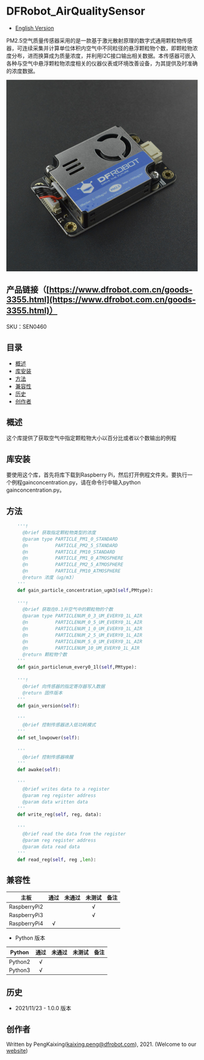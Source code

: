 # DFRobot_AirQualitySensor

- [English Version](./README.md)

PM2.5空气质量传感器采用的是一款基于激光散射原理的数字式通用颗粒物传感器，可连续采集并计算单位体积内空气中不同粒径的悬浮颗粒物个数，即颗粒物浓度分布，进而换算成为质量浓度，并利用I2C接口输出相关数据。本传感器可嵌入各种与空气中悬浮颗粒物浓度相关的仪器仪表或环境改善设备，为其提供及时准确的浓度数据。

![正反面svg效果图](../../resources/images/SEN0460.png)

## 产品链接（[https://www.dfrobot.com.cn/goods-3355.html](https://www.dfrobot.com.cn/goods-3355.html)）

  SKU：SEN0460

## 目录

* [概述](#概述)
* [库安装](#库安装)
* [方法](#方法)
* [兼容性](#兼容性y)
* [历史](#历史)
* [创作者](#创作者)

## 概述

这个库提供了获取空气中指定颗粒物大小以百分比或者以个数输出的例程

## 库安装

要使用这个库，首先将库下载到Raspberry Pi，然后打开例程文件夹。要执行一个例程gainconcentration.py，请在命令行中输入python gainconcentration.py。

## 方法

```python
    '''!
      @brief 获取指定颗粒物类型的浓度
      @param type PARTICLE_PM1_0_STANDARD
      @n          PARTICLE_PM2_5_STANDARD  
      @n          PARTICLE_PM10_STANDARD   
      @n          PARTICLE_PM1_0_ATMOSPHERE
      @n          PARTICLE_PM2_5_ATMOSPHERE
      @n          PARTICLE_PM10_ATMOSPHERE 
      @return 浓度（ug/m3）
    '''
    def gain_particle_concentration_ugm3(self,PMtype):

    '''!
      @brief 获取在0.1升空气中的颗粒物的个数
      @param type PARTICLENUM_0_3_UM_EVERY0_1L_AIR
      @n          PARTICLENUM_0_5_UM_EVERY0_1L_AIR
      @n          PARTICLENUM_1_0_UM_EVERY0_1L_AIR
      @n          PARTICLENUM_2_5_UM_EVERY0_1L_AIR
      @n          PARTICLENUM_5_0_UM_EVERY0_1L_AIR
      @n          PARTICLENUM_10_UM_EVERY0_1L_AIR 
      @return 颗粒物个数
    '''
    def gain_particlenum_every0_1l(self,PMtype):

    '''!
      @brief 向传感器的指定寄存器写入数据
      @return 固件版本
    '''
    def gain_version(self):

    '''
      @brief 控制传感器进入低功耗模式
    '''
    def set_lowpower(self):

    '''
      @brief 控制传感器唤醒
    '''
    def awake(self):

    '''
      @brief writes data to a register
      @param reg register address
      @param data written data
    '''
    def write_reg(self, reg, data):

    '''
      @brief read the data from the register
      @param reg register address
      @param data read data
    '''
    def read_reg(self, reg ,len):
``` 

## 兼容性

| 主板         | 通过 | 未通过 | 未测试 | 备注 |
| ------------ | :--: | :----: | :----: | :--: |
| RaspberryPi2 |      |        |   √    |      |
| RaspberryPi3 |      |        |   √    |      |
| RaspberryPi4 |  √   |        |        |      |

* Python 版本

| Python  | 通过 | 未通过 | 未测试 | 备注 |
| ------- | :--: | :----: | :----: | ---- |
| Python2 |  √   |        |        |      |
| Python3 |  √   |        |        |      |

## 历史

- 2021/11/23 - 1.0.0 版本

## 创作者

Written by PengKaixing(kaixing.peng@dfrobot.com), 2021. (Welcome to our [website](https://www.dfrobot.com/))